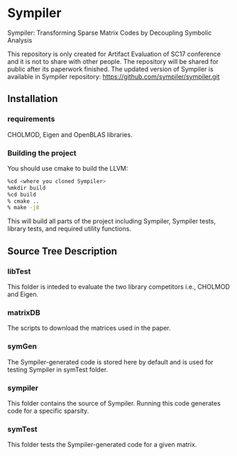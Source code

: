 # Sympiler
Sympiler: Transforming Sparse Matrix Codes by Decoupling Symbolic Analysis

This repository is only created for Artifact Evaluation of SC17 conference 
and it is not to share with other people. The repository will be shared for 
public after its paperwork finished. The updated version of Sympiler is available
in Sympiler repository: https://github.com/sympiler/sympiler.git

## Installation
### requirements
CHOLMOD, Eigen and OpenBLAS libraries.

### Building the project
You should use cmake to build the LLVM:
```bash
%cd <where you cloned Sympiler>
%mkdir build
%cd build
% cmake ..
% make -j8
```
This will build all parts of the project including Sympiler, Sympiler tests, 
library tests, and required utility functions. 

## Source Tree Description
### libTest
This folder is inteded to evaluate the two library competitors i.e., CHOLMOD 
and Eigen. 

### matrixDB
The scripts to download the matrices used in the paper.

### symGen
The Sympiler-generated code is stored here by default and is used for testing 
Sympiler in symTest folder. 

### sympiler
This folder contains the source of Sympiler. Running this code generates code
for a specific sparsity.

### symTest
This folder tests the Sympiler-generated code for a given matrix.

